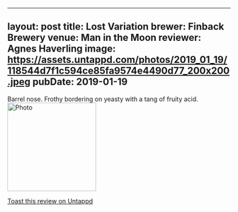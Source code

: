 
---
layout: post
title:  Lost Variation
brewer: Finback Brewery
venue: Man in the Moon
reviewer: Agnes Haverling
image: https://assets.untappd.com/photos/2019_01_19/118544d7f1c594ce85fa9574e4490d77_200x200.jpeg
pubDate: 2019-01-19
---

Barrel nose. Frothy bordering on yeasty with a tang of fruity acid.
						  <br />
						  <img height="200" width="200" src="https://assets.untappd.com/photos/2019_01_19/118544d7f1c594ce85fa9574e4490d77_200x200.jpeg" alt="Photo">         
						
[Toast this review on Untappd](https://untappd.com/user/StoutEmpire/checkin/702547835)

